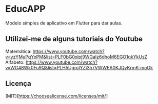 # EducAPP

Modelo simples de aplicativo em Flutter para dar aulas.

## Utilizei-me de alguns tutoriais do Youtube

Matemática: https://www.youtube.com/watch?v=yzYMuPqYoPM&list=PLF0bG0xlpj9WGaIz6dhoM6EGO1qkYkUsZ
Alfabeto:   https://www.youtube.com/watch?v=WG48Wk0Fu9Q&list=PLH5UgroIYZj3h7VWWEA0KJQyKrmK-moOk

## Licença
(MIT)[https://choosealicense.com/licenses/mit/]
